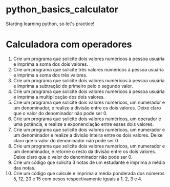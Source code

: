 # python_basics_calculator
Starting learning python, so let's practice!

# Calculadora com operadores

1) Crie um programa que solicite dois valores numéricos à pessoa usuária e imprima a soma dos dois valores.
2) Crie um programa que solicite três valores numéricos à pessoa usuária e imprima a soma dos três valores.
3) Crie um programa que solicite dois valores numéricos à pessoa usuária e imprima a subtração do primeiro pelo o segundo valor.
4) Crie um programa que solicite dois valores numéricos à pessoa usuária e imprima a multiplicação dos dois valores.
5) Crie um programa que solicite dois valores numéricos, um numerador e um denominador, e realize a divisão entre os dois valores. Deixe claro que o valor do denominador não pode ser 0.
6) Crie um programa que solicite dois valores numéricos, um operador e uma potência, e realize a exponenciação entre esses dois valores.
7) Crie um programa que solicite dois valores numéricos, um numerador e um denominador e realize a divisão inteira entre os dois valores. Deixe claro que o valor do denominador não pode ser 0.
8) Crie um programa que solicite dois valores numéricos, um numerador e um denominador, e retorne o resto da divisão entre os dois valores. Deixe claro que o valor do denominador não pode ser 0.
9) Crie um código que solicita 3 notas de um estudante e imprima a média das notas.
10) Crie um código que calcule e imprima a média ponderada dos números 5, 12, 20 e 15 com pesos respectivamente iguais a 1, 2, 3 e 4.
